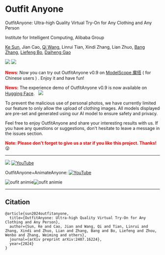 # Outfit Anyone

OutfitAnyone: Ultra-high Quality Virtual Try-On for Any Clothing and Any Person

Institute for Intelligent Computing, Alibaba Group

[Ke Sun](https://dblp.org/pid/69/476-9.html), 
Jian Cao,
[Qi Wang](https://scholar.google.com/citations?user=MVeptcsAAAAJ&hl=en&oi=sra),
Linrui Tian,
Xindi Zhang,
Lian Zhuo,
[Bang Zhang](https://dblp.org/pid/11/4046.html),
[Liefeng Bo](https://scholar.google.com/citations?user=FJwtMf0AAAAJ&hl=zh-CN),
[Daiheng Gao](https://tomguluson92.github.io/)

<a href='[https://humanaigc.github.io/animate-anyone/](https://humanaigc.github.io/outfit-anyone/)'><img src='https://img.shields.io/badge/Project-Page-Green'></a> <a href='https://arxiv.org/pdf/2407.16224.pdf'><img src='https://img.shields.io/badge/Paper-Arxiv-red'></a>

**<span style="color:red">
News</span>**: Now you can try out OutfitAnyone v0.9 on <a href = "https://modelscope.cn/studios/DAMOXR/OutfitAnyone">ModelScope 魔搭</a> ( for Chinese users ) . Enjoy it and have fun!

<font color='red'>**News:**</font>
The experience demo of OutfitAnyone v0.9 is now available on <a href = 'https://huggingface.co/spaces/HumanAIGC/OutfitAnyone' >Hugging Face</a>.
<a href="https://huggingface.co/spaces/HumanAIGC/OutfitAnyone"  style='padding-left: 0.5rem;'><img src='https://img.shields.io/badge/%F0%9F%A4%97%20Hugging%20Face-OutfitAnyone-orange'></a>
 
To prevent the malicious use of personal photos, we have currently limited our feature to only allow the upload of clothing images. All models displayed are pre-set and generated using our AI model to ensure safety and privacy.

[//]: # (Feel free to enjoy OutfitAnyone, and we encourage you to share your interesting results with us.)
Feel free to enjoy OutfitAnyone and share your interesting results with us. If you have any questions or suggestions, don't hesitate to leave a message in the issues section.


<font color='red'>**Note: Please don't forget to give us a star if you like this project. Thanks!**</font> :stuck_out_tongue_winking_eye:

---


[//]: # (~~**A demo that can be experienced is being prepared.**~~)

<a href='https://humanaigc.github.io/outfit-anyone/'><img src='https://img.shields.io/badge/Project-Page-Green'></a>  [![YouTube](https://badges.aleen42.com/src/youtube.svg)](https://youtu.be/-KmoKYLbN4c)


OutfitAnyone+AnimateAnyone: [![YouTube](https://badges.aleen42.com/src/youtube.svg)](https://youtu.be/jnNHcLdoxNk)

![oufit animie](docs/1.gif)![oufit animie](docs/2.gif)


---

## Citation	

```
@article{sun2024outfitanyone,
  title={OutfitAnyone: Ultra-high Quality Virtual Try-On for Any Clothing and Any Person},
  author={Sun, Ke and Cao, Jian and Wang, Qi and Tian, Linrui and Zhang, Xindi and Zhuo, Lian and Zhang, Bang and Bo, Liefeng and Zhou, Wenbo and Zhang, Weiming and others},
  journal={arXiv preprint arXiv:2407.16224},
  year={2024}
}
```
